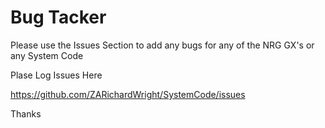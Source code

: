# Bug Tacker
Please use the Issues Section to add any bugs for any of the NRG GX's or any System Code

Plase Log Issues Here

https://github.com/ZARichardWright/SystemCode/issues

Thanks
